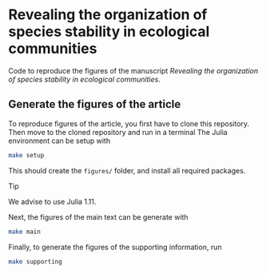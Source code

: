 # Revealing the organization of species stability in ecological communities

Code to reproduce the figures of the manuscript *Revealing the organization of species stability in ecological communities*.

## Generate the figures of the article

To reproduce figures of the article, you first have to clone this repository.
Then move to the cloned repository and run in a terminal
The Julia environment can be setup with

```sh
make setup
```

This should create the `figures/` folder, and install all required packages.

> [!TIP]
> We advise to use Julia 1.11.

Next, the figures of the main text can be generate with

```sh
make main
```

Finally, to generate the figures of the supporting information, run

```sh
make supporting
```
